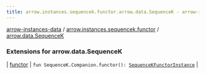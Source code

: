 ```yaml
---
title: arrow.instances.sequencek.functor.arrow.data.SequenceK - arrow-instances-data
---
```


[arrow-instances-data](../../index.html) / [arrow.instances.sequencek.functor](../index.html) / [arrow.data.SequenceK](./index.html)

### Extensions for arrow.data.SequenceK

| [functor](functor.html) | `fun SequenceK.Companion.functor(): `[`SequenceKFunctorInstance`](../../arrow.instances/-sequence-k-functor-instance/index.html) |

